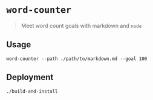 # `word-counter`

> Meet word count goals with markdown and `node`

## Usage

```
word-counter --path ./path/to/markdown.md --goal 100
```

## Deployment

```
./build-and-install
```

